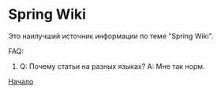 # Spring Wiki

Это наилучший источник информации по теме "Spring Wiki".

FAQ:

1. Q: Почему статьи на разных языках?
   A: Мне так норм.

[Начало](intro.md)